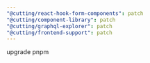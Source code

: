 ```yaml
---
"@cutting/react-hook-form-components": patch
"@cutting/component-library": patch
"@cutting/graphql-explorer": patch
"@cutting/frontend-support": patch
---
```


upgrade pnpm

